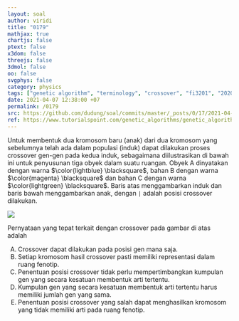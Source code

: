 ```yaml
---
layout: soal
author: viridi
title: "0179"
mathjax: true
chartjs: false
ptext: false
x3dom: false
threejs: false
3dmol: false
oo: false
svgphys: false
category: physics
tags: ["genetic algorithm", "terminology", "crossover", "fi3201", "2020-2"]
date: 2021-04-07 12:38:00 +07
permalink: /0179
src: https://github.com/dudung/soal/commits/master/_posts/0/17/2021-04-07-ga-terminology-9.md
ref: https://www.tutorialspoint.com/genetic_algorithms/genetic_algorithms_fundamentals.htm
---
```


Untuk membentuk dua kromosom baru (anak) dari dua kromosom yang sebelumnya telah ada dalam populasi (induk) dapat dilakukan proses crossover gen-gen pada kedua induk, sebagaimana diilustrasikan di bawah ini untuk penyusunan tiga obyek dalam suatu ruangan. Obyek A dinyatakan dengan warna $\color{lightblue} \blacksquare$, bahan B dengan warna $\color{magenta} \blacksquare$ dan bahan C dengan warna $\color{lightgreen} \blacksquare$. Baris atas menggambarkan induk dan baris bawah menggambarkan anak, dengan `|` adalah posisi crossover dilakukan.

![]({{site.baseurl}}/assets/img/0/17/0179.png)

Pernyataan yang tepat terkait dengan crossover pada gambar di atas adalah

<ol type="A">
<li>Crossover dapat dilakukan pada posisi gen mana saja.
<li>Setiap kromosom hasil crossover pasti memiliki representasi dalam ruang fenotip.
<li>Penentuan posisi crossover tidak perlu mempertimbangkan kumpulan gen yang secara kesatuan membentuk arti tertentu.
<li>Kumpulan gen yang secara kesatuan membentuk arti tertentu harus memiliki jumlah gen yang sama.
<li>Penentuan posisi crossover yang salah dapat menghasilkan kromosom yang tidak memiliki arti pada ruang fenotip.
